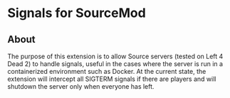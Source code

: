# Signals for SourceMod

## About
The purpose of this extension is to allow Source servers (tested on Left 4 Dead 2) to handle signals, useful in the cases where the server is run in a containerized environment such as Docker.
At the current state, the extension will intercept all SIGTERM signals if there are players and will shutdown the server only when everyone has left.